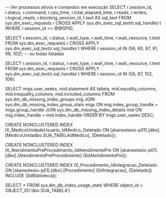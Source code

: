 -- Ver processos ativos e comandos em execução
SELECT
    r.session_id,
    r.status,
    r.command,
    r.cpu_time,
    r.total_elapsed_time,
    r.reads,
    r.writes,
    r.logical_reads,
    r.blocking_session_id,
    t.text AS sql_text
FROM sys.dm_exec_requests r
CROSS APPLY sys.dm_exec_sql_text(r.sql_handle) t
WHERE r.session_id <> @@SPID;





SELECT 
    r.session_id,
    r.status,
    r.wait_type,
    r.wait_time,
    r.wait_resource,
    t.text
FROM sys.dm_exec_requests r
CROSS APPLY sys.dm_exec_sql_text(r.sql_handle) t
WHERE r.session_id IN (56, 60, 87, 91, 98, 102);  -- ou todas listadas



SELECT 
    r.session_id,
    r.status,
    r.wait_type,
    r.wait_time,
    r.wait_resource,
    t.text
FROM sys.dm_exec_requests r
CROSS APPLY sys.dm_exec_sql_text(r.sql_handle) t
WHERE r.session_id IN (56, 87, 102, 106);





SELECT 
    migs.user_seeks,
    mid.statement AS tabela,
    mid.equality_columns,
    mid.inequality_columns,
    mid.included_columns
FROM sys.dm_db_missing_index_groups mig
JOIN sys.dm_db_missing_index_group_stats migs ON mig.index_group_handle = migs.group_handle
JOIN sys.dm_db_missing_index_details mid ON mig.index_handle = mid.index_handle
ORDER BY migs.user_seeks DESC;



CREATE NONCLUSTERED INDEX IX_MedicoUnidadeUsuario_IdMedico_Deletado
ON [skanestesio-p01].[dbo].[MedicoUnidadbo.SUA_TABELAdMedico], [Deletado]);

CREATE NONCLUSTERED INDEX IX_AtendimentoPreProcedimento_IdAtendimentoPre
ON [skanestesio-p01].[dbo].[AtendimentoPreProcedimento] ([IdAtendimentoPre]);

CREATE NONCLUSTERED INDEX IX_Procedimento_IdIntegracao_Deletado
ON [skanestesio-p01].[dbo].[Procedimento] ([IdIntegracao], [Deletado])
INCLUDE ([IdBiblioteca]);


SELECT * FROM sys.dm_db_index_usage_stats 
WHERE object_id = OBJECT_ID('dbo.SUA_TABELA')


